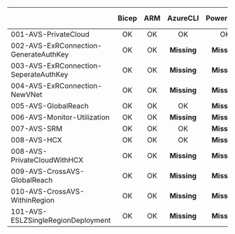 | | Bicep | ARM | AzureCLI | PowerShell | Scenario Readme |
| --- | :---: | :---: | :---: | :---: | :---: |
| 001-AVS-PrivateCloud | OK  | OK  | OK  | OK  | **Started** |
| 002-AVS-ExRConnection-GenerateAuthKey | OK  | OK  | **Missing**  | **Missing**  | **Started** |
| 003-AVS-ExRConnection-SeperateAuthKey | OK  | OK  | **Missing**  | **Missing**  | **Started** |
| 004-AVS-ExRConnection-NewVNet | OK  | OK  | **Missing**  | **Missing**  | **Started** |
| 005-AVS-GlobalReach | OK  | OK  | OK  | **Missing**  | **Started** |
| 006-AVS-Monitor-Utilization | OK  | OK  | **Missing**  | **Missing**  | **Started** |
| 007-AVS-SRM | OK  | OK  | OK  | **Missing**  | **Started** |
| 008-AVS-HCX | OK  | OK  | OK  | **Missing**  | **Started** |
| 008-AVS-PrivateCloudWithHCX | OK  | OK  | **Missing**  | **Missing**  | **Started** |
| 009-AVS-CrossAVS-GlobalReach | OK  | OK  | **Missing**  | **Missing**  | **Started** |
| 010-AVS-CrossAVS-WithinRegion | OK  | OK  | **Missing**  | **Missing**  | **Started** |
| 101-AVS-ESLZSingleRegionDeployment | OK  | OK  | **Missing**  | **Missing**  | **Missing???** |

